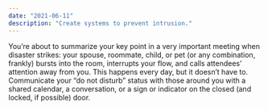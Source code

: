 ```yaml
---
date: "2021-06-11"
description: "Create systems to prevent intrusion."
---
```


You’re about to summarize your key point in a very important meeting when disaster strikes: your spouse, roommate, child, or pet (or any combination, frankly) bursts into the room, interrupts your flow, and calls attendees’ attention away from you. This happens every day, but it doesn’t have to. Communicate your “do not disturb” status with those around you with a shared calendar, a conversation, or a sign or indicator on the closed (and locked, if possible) door.